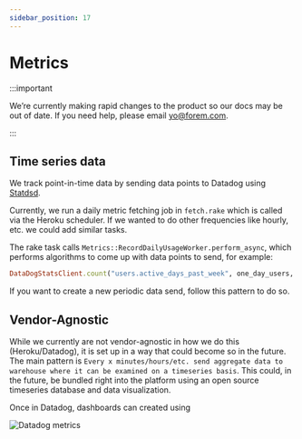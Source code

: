 ```yaml
---
sidebar_position: 17
---
```


# Metrics

:::important

We’re currently making rapid changes to the product so our docs may be out of date. If you need help, please email [yo@forem.com](mailto:yo@forem.com).

:::

## Time series data

We track point-in-time data by sending data points to Datadog using
[Statdsd](https://github.com/DataDog/dogstatsd-ruby).

Currently, we run a daily metric fetching job in `fetch.rake` which is called
via the Heroku scheduler. If we wanted to do other frequencies like hourly, etc.
we could add similar tasks.

The rake task calls `Metrics::RecordDailyUsageWorker.perform_async`, which
performs algorithms to come up with data points to send, for example:

```ruby
DataDogStatsClient.count("users.active_days_past_week", one_day_users, tags: { resource: "users", group: "new_users, day_count: 1 })
```

If you want to create a new periodic data send, follow this pattern to do so.

## Vendor-Agnostic

While we currently are not vendor-agnostic in how we do this (Heroku/Datadog),
it is set up in a way that could become so in the future. The main pattern is
`Every x minutes/hours/etc. send aggregate data to warehouse where it can be examined on a timeseries basis`.
This could, in the future, be bundled right into the platform using an open
source timeseries database and data visualization.

Once in Datadog, dashboards can created using

![Datadog metrics](/img/docs/backend/metrics-datadog.png)
